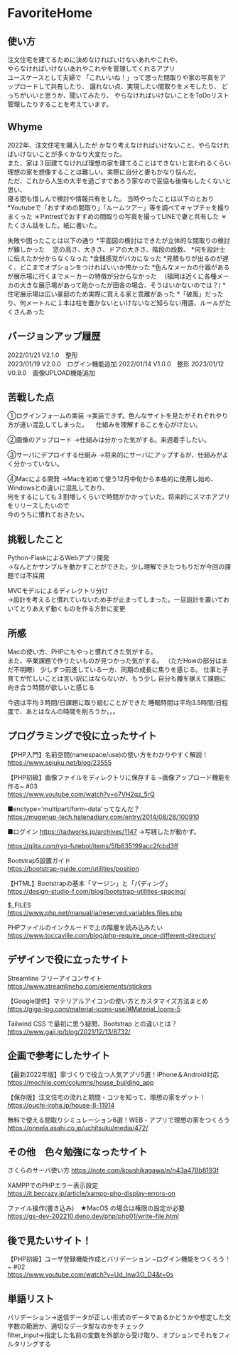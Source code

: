 # FavoriteHome

## 使い方
注文住宅を建てるために決めなければいけないあれやこれや、  
やらなければいけないあれやこれやを管理してくれるアプリ  
ユースケースとして夫婦で
「これいいね！」って思った間取りや家の写真をアップロードして共有したり、
譲れない点、実現したい間取りをメモしたり、
どっちがいいと思うか、聞いてみたり、
やらなければいけないことをToDoリスト管理したりすることを考えています。

## Whyme
2022年、注文住宅を購入したが
かなり考えなければいけないこと、やらなければいけないことが多くかなり大変だった。  
また、家は３回建てなければ理想の家を建てることはできないと言われるくらい
理想の家を想像することは難しい。実際に自分と妻もかなり悩んだ。  
ただ、これから人生の大半を過ごすであろう家なので妥協も後悔もしたくないと思い、  
寝る間も惜しんで検討や情報共有をした。
当時やったことは以下のとおり
*Youtubeで「おすすめの間取り」「ルームツアー」等を調べてキャプチャを撮りまくった
＊Pintrestでおすすめの間取りの写真を撮ってLINEで妻と共有した
＊たくさん話をした。紙に書いた。

失敗や困ったことは以下の通り
*平面図の検討はできたが立体的な間取りの検討が難しかった
　窓の高さ、大きさ、ドアの大きさ、階段の段数、
*何を設計士に伝えたか分からなくなった
*金銭感覚がバカになった
*見積もりが出るのが遅く、どこまでオプションをつければいいか怖かった
*色んなメーカの什器があるが展示場に行くまでメーカーの特徴が分からなかった
　(福岡は近くに各種メーカの大きな展示場があって助かったが田舎の場合、そうはいかないのでは？)
*住宅展示場は広い豪邸のため実際に買える家と乖離があった
*「破風」だったり、何メートルに１本は柱を置かないといけないなど知らない用語、ルールがたくさんあった


## バージョンアップ履歴
2022/01/21    V2.1.0　整形   
2023/01/19    V2.0.0　ログイン機能追加
2022/01/14    V1.0.0　整形
2023/01/12    V0.9.0　画像UPLOAD機能追加


## 苦戦した点
①ログインフォームの実装
→実装できず。色んなサイトを見たがそれぞれやり方が違い混乱してしまった。
　仕組みを理解することを心がけたい。

②画像のアップロード
→仕組みは分かった気がする。来週着手したい。

③サーバにデプロイする仕組み
→将来的にサーバにアップするが、仕組みがよく分かっていない。

④Macによる開発
→Macを初めて使う12月中旬から本格的に使用し始め、Windowsとの違いに混乱しており、  
 何をするにしても３割増しくらいで時間がかかっていた。将来的にスマホアプリをリリースしたいので  
 今のうちに慣れておきたい。  



## 挑戦したこと
Python-FlaskによるWebアプリ開発  
→なんとかサンプルを動かすことができた。少し理解できたつもりだが今回の課題では不採用  

MVCモデルによるディレクトリ分け  
→設計を考えると慣れていないため手が止まってしまった。一旦設計を置いておいてとりあえず動くものを作る方針に変更  

## 所感  
Macの使い方、PHPにもやっと慣れてきた気がする。  
また、卒業課題で作りたいものが見つかった気がする。
（ただHowの部分はまだ不明瞭）
少しずつ前進している一方、同期の成長に焦りを感じる。
仕事と子育てが忙しいことは言い訳にはならないが、もう少し
自分も腰を据えて課題に向き合う時間が欲しいと感じる

今週は平均３時間/日課題に取り組むことができた
睡眠時間は平均3.5時間/日程度で、あとはなんの時間を削ろうか。。。



## プログラミングで役に立ったサイト
【PHP入門】名前空間(namespace/use)の使い方をわかりやすく解説！  
https://www.sejuku.net/blog/23555


【PHP初級】画像ファイルをディレクトリに保存する ~画像アップロード機能を作る~ #03  
https://www.youtube.com/watch?v=o7VH2qz_5rQ


■enctype='multipart/form-data'ってなんだ？  
https://mugenup-tech.hatenadiary.com/entry/2014/08/28/100910

■ログイン
https://tadworks.jp/archives/1147
→写経したが動かず。

https://qiita.com/ryo-futebol/items/5fb635199acc2fcbd3ff

Bootstrap5設置ガイド  
https://bootstrap-guide.com/utilities/position


【HTML】Bootstrapの基本「マージン」と「パディング」  
https://design-studio-f.com/blog/bootstrap-utilities-spacing/

$_FILES  
https://www.php.net/manual/ja/reserved.variables.files.php

PHPファイルのインクルードで上の階層を読み込みたい  
https://www.toccaville.com/blog/php-require_once-different-directory/

## デザインで役に立ったサイト  
Streamline フリーアイコンサイト
https://www.streamlinehq.com/elements/stickers

【Google提供】マテリアルアイコンの使い方とカスタマイズ方法まとめ  
https://giga-log.com/material-icons-use/#Material_Icons-5

Tailwind CSS で最初に思う疑問、Bootstrap との違いとは？  
https://www.gaji.jp/blog/2021/12/13/8732/

## 企画で参考にしたサイト
【最新2022年版】家づくりで役立つ人気アプリ5選！iPhone＆Android対応  
https://mochiie.com/columns/house_building_app

【保存版】注文住宅の流れと期間・コツを知って、理想の家をゲット！  
https://ouchi-iroha.jp/house-8-11914

無料で使える間取りシミュレーション6選！WEB・アプリで理想の家をつくろう  
https://onnela.asahi.co.jp/uchitsuku/media/472/

## その他　色々勉強になったサイト
さくらのサーバ使い方
https://note.com/koushikagawa/n/n43a478b8193f

XAMPPでのPHPエラー表示設定  
https://it.becrazy.jp/article/xampp-php-display-errors-on

ファイル操作(書き込み)　★MacOS の場合は権限の設定が必要  
https://gs-dev-202210.deno.dev/php/php01/write-file.html

## 後で見たいサイト！
【PHP初級】ユーザ登録機能作成とバリデーション ~ログイン機能をつくろう！~ #02  
https://www.youtube.com/watch?v=Ud_Inw3O_D4&t=0s


## 単語リスト
バリデーション→送信データが正しい形式のデータであるかどうかや想定した文字数の範囲か、適切なデータ型なのかをチェック  
filter_input→指定した名前の変数を外部から受け取り、オプションでそれをフィルタリングする  




